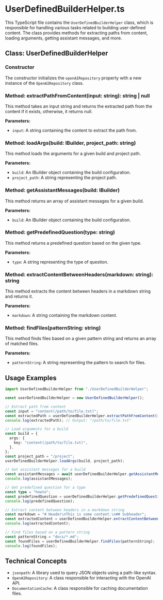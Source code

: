 # UserDefinedBuilderHelper.ts

This TypeScript file contains the `UserDefinedBuilderHelper` class, which is responsible for handling various tasks related to building user-defined content. The class provides methods for extracting paths from content, loading arguments, getting assistant messages, and more.

## Class: UserDefinedBuilderHelper

### Constructor

The constructor initializes the `openAIRepository` property with a new instance of the `OpenAIRepository` class.

### Method: extractPathFromContent(input: string): string | null

This method takes an input string and returns the extracted path from the content if it exists, otherwise, it returns null.

**Parameters:**

- `input`: A string containing the content to extract the path from.

### Method: loadArgs(build: IBuilder, project_path: string)

This method loads the arguments for a given build and project path.

**Parameters:**

- `build`: An IBuilder object containing the build configuration.
- `project_path`: A string representing the project path.

### Method: getAssistantMessages(build: IBuilder)

This method returns an array of assistant messages for a given build.

**Parameters:**

- `build`: An IBuilder object containing the build configuration.

### Method: getPredefinedQuestion(type: string)

This method returns a predefined question based on the given type.

**Parameters:**

- `type`: A string representing the type of question.

### Method: extractContentBetweenHeaders(markdown: string): string

This method extracts the content between headers in a markdown string and returns it.

**Parameters:**

- `markdown`: A string containing the markdown content.

### Method: findFiles(patternString: string)

This method finds files based on a given pattern string and returns an array of matched files.

**Parameters:**

- `patternString`: A string representing the pattern to search for files.

## Usage Examples

```typescript
import UserDefinedBuilderHelper from "./UserDefinedBuilderHelper";

const userDefinedBuilderHelper = new UserDefinedBuilderHelper();

// Extract path from content
const input = "content(/path/to/file.txt)";
const extractedPath = userDefinedBuilderHelper.extractPathFromContent(input);
console.log(extractedPath); // Output: "/path/to/file.txt"

// Load arguments for a build
const build = {
  args: {
    key: "content(/path/to/file.txt)",
  },
};
const project_path = "/project";
userDefinedBuilderHelper.loadArgs(build, project_path);

// Get assistant messages for a build
const assistantMessages = await userDefinedBuilderHelper.getAssistantMessages(build);
console.log(assistantMessages);

// Get predefined question for a type
const type = "howto";
const predefinedQuestion = userDefinedBuilderHelper.getPredefinedQuestion(type);
console.log(predefinedQuestion);

// Extract content between headers in a markdown string
const markdown = "# Header\nThis is some content.\n## Subheader";
const extractedContent = userDefinedBuilderHelper.extractContentBetweenHeaders(markdown);
console.log(extractedContent);

// Find files based on a pattern string
const patternString = "docs/*.md";
const foundFiles = userDefinedBuilderHelper.findFiles(patternString);
console.log(foundFiles);
```

## Technical Concepts

- `jsonpath`: A library used to query JSON objects using a path-like syntax.
- `OpenAIRepository`: A class responsible for interacting with the OpenAI API.
- `DocumentationCache`: A class responsible for caching documentation files.